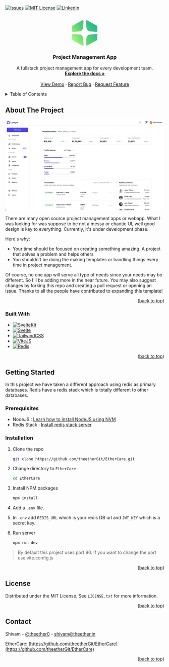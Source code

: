 <a name="readme-top"></a>

[![Issues][issues-shield]][issues-url]
[![MIT License][license-shield]][license-url]
[![LinkedIn][linkedin-shield]][linkedin-url]

<br />
<div align="center">
  <a href="https://github.com/othneildrew/Best-README-Template">
    <img src="static/green.svg" alt="Logo" width="80" height="80">
  </a>

<h3 align="center">Project Management App</h3>

  <p align="center">
    A fullstack project management app for every development team.
    <br />
    <a href="https://github.com/theetherGit/EtherCare"><strong>Explore the docs »</strong></a>
    <br />
    <br />
    <a href="https://github.com/theetherGit/EtherCare">View Demo</a>
    ·
    <a href="https://github.com/theetherGit/EtherCare/issues">Report Bug</a>
    ·
    <a href="https://github.com/theetherGit/EtherCare/issues">Request Feature</a>
  </p>
</div>

<details>
  <summary>Table of Contents</summary>
  <ol>
    <li>
      <a href="#about-the-project">About The Project</a>
      <ul>
        <li><a href="#built-with">Built With</a></li>
      </ul>
    </li>
    <li>
      <a href="#getting-started">Getting Started</a>
      <ul>
        <li><a href="#prerequisites">Prerequisites</a></li>
        <li><a href="#installation">Installation</a></li>
      </ul>
    </li>
    <li><a href="#usage">Usage</a></li>
    <li><a href="#roadmap">Roadmap</a></li>
    <li><a href="#contributing">Contributing</a></li>
    <li><a href="#license">License</a></li>
    <li><a href="#contact">Contact</a></li>
    <li><a href="#acknowledgments">Acknowledgments</a></li>
  </ol>
</details>

<!-- ABOUT THE PROJECT -->
## About The Project

[![Product Name Screen Shot][product-screenshot]](https://github.com/theetherGit/EtherCare/blob/main/static/ladning.png)

There are many open source project management apps or webapp. What I was looking for was suppose to be not a messy or chaotic UI, well good design is key to everything. Currently, it's under development phase. 

Here's why:
* Your time should be focused on creating something amazing. A project that solves a problem and helps others
* You shouldn't be doing the making templates or handling things every time in project management.

Of course, no one app will serve all type of needs since your needs may be different. So I'll be adding more in the near future. You may also suggest changes by forking this repo and creating a pull request or opening an issue. Thanks to all the people have contributed to expanding this template!

<p align="right">(<a href="#readme-top">back to top</a>)</p>



### Built With
* [![SvelteKit][kit.svelte.dev]][SvelteKit-url]
* [![Svelte][Svelte.dev]][Svelte-url]
* [![TailwindCSS][Tailwindcss.com]][Tailwindcss-url]
* [![ViteJS][ViteJs.dev]][ViteJs-url]
* [![Redis][Redis.io]][Redis-url]


<p align="right">(<a href="#readme-top">back to top</a>)</p>

<!-- GETTING STARTED -->
## Getting Started

In this project we have taken a different approach using redis as primary databases. Redis have a redis stack which is totally 
different to other databases.

### Prerequisites
* NodeJS : [Learn how to install NodeJS using NVM](https://github.com/nvm-sh/nvm#installing-and-updating)
* Redis Stack : [Install redis stack server](https://redis.io/docs/stack/get-started/install/)


### Installation

1. Clone the repo
   ```sh
   git clone https://github.com/theetherGit/EtherCare.git
   ```
2. Change directory to `EtherCare`
    ```sh
    cd EtherCare
    ```
3. Install NPM packages
   ```sh
   npm install
   ```
4. Add a `.env` file.

5. In `.env` add `REDIS_URL` which is your redis DB url and `JWT_KEY` which is a secret key.

6. Run server
   ```sh
   npm run dev
   ```
   
> By default this project uses port 80. If you want to change the port use vite.config.js
<p align="right">(<a href="#readme-top">back to top</a>)</p>

<!-- LICENSE -->
## License

Distributed under the MIT License. See `LICENSE.txt` for more information.

<p align="right">(<a href="#readme-top">back to top</a>)</p>



<!-- CONTACT -->
## Contact

Shivam - [@theether0](https://twitter.com/theether0) - shivam@theether.in

EtherCare: [https://github.com/theetherGit/EtherCare](https://github.com/theetherGit/EtherCare)

<p align="right">(<a href="#readme-top">back to top</a>)</p>

[issues-shield]: https://img.shields.io/github/issues/theetherGit/EtherCare.svg?style=for-the-badge
[issues-url]: https://github.com/theetherGit/EtherCare/issues

[license-shield]: https://img.shields.io/github/license/theetherGit/EtherCare.svg?style=for-the-badge
[license-url]: https://github.com/theetherGit/EtherCare/blob/main/LICENSE

[linkedin-shield]: https://img.shields.io/badge/-LinkedIn-black.svg?style=for-the-badge&logo=linkedin&colorB=555
[linkedin-url]: https://linkedin.com/in/theether0

[product-screenshot]: static/ladning.png

[Svelte.dev]: https://img.shields.io/badge/Svelte-4A4A55?style=for-the-badge&logo=svelte&logoColor=FF3E00
[Svelte-url]: https://svelte.dev/

[kit.svelte.dev]:https://img.shields.io/badge/SvelteKit-FF3E00?style=for-the-badge&logo=Svelte&logoColor=white
[SvelteKit-url]:https://kit.svelte.dev

[Tailwindcss.com]:https://img.shields.io/badge/Tailwind_CSS-38B2AC?style=for-the-badge&logo=tailwind-css&logoColor=white
[Tailwindcss-url]:https://tailwindcss.com

[ViteJs.dev]: https://img.shields.io/badge/Vite-B73BFE?style=for-the-badge&logo=vite&logoColor=FFD62E
[ViteJs-url]: https://vitejs.dev

[Redis.io]: https://img.shields.io/badge/redis-%23DD0031.svg?&style=for-the-badge&logo=redis&logoColor=white
[Redis-url]: https://redis.io
